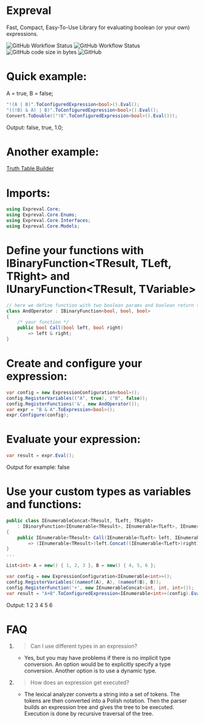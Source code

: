 # Expreval
Fast, Compact, Easy-To-Use Library for evaluating boolean (or your own) expressions.

![GitHub Workflow Status](https://img.shields.io/github/workflow/status/sh1ngekyo/expreval/build?style=for-the-badge)
![GitHub Workflow Status](https://img.shields.io/github/workflow/status/sh1ngekyo/expreval/test?label=tests&style=for-the-badge)
![GitHub code size in bytes](https://img.shields.io/github/languages/code-size/sh1ngekyo/expreval?style=for-the-badge)
![GitHub](https://img.shields.io/github/license/sh1ngekyo/expreval?style=for-the-badge)

# Quick example:

A = true, B = false; 

```csharp
"!(A | B)".ToConfiguredExpression<bool>().Eval();
"((!B) & A) | B)".ToConfiguredExpression<bool>().Eval();
Convert.ToDouble(("!B".ToConfiguredExpression<bool>().Eval()));
```
Output: false, true, 1.0;

# Another example:
[Truth Table Builder](https://github.com/sh1ngekyo/Expreval/tree/example-branch/Expreval.CLI.TruthTable)

# Imports:
```csharp
using Expreval.Core;
using Expreval.Core.Enums;
using Expreval.Core.Interfaces;
using Expreval.Core.Models;
```

# Define your functions with IBinaryFunction<TResult, TLeft, TRight> and IUnaryFunction<TResult, TVariable>

```csharp
// here we define function with two boolean params and boolean return type
class AndOperator : IBinaryFunction<bool, bool, bool>
{
    /* your function */
    public bool Call(bool left, bool right)
        => left & right;
}
```

# Create and configure your expression:

```csharp
var config = new ExpressionConfiguration<bool>();
config.RegisterVariables(("A", true), ("B", false));
config.RegisterFunctions('&', new AndOperator());
var expr = "B & A".ToExpression<bool>();
expr.Configure(config);
```

# Evaluate your expression:
```csharp
var result = expr.Eval();
```
Output for example: false

# Use your custom types as variables and functions:

```csharp
public class IEnumerableConcat<TResult, TLeft, TRight> 
    : IBinaryFunction<IEnumerable<TResult>, IEnumerable<TLeft>, IEnumerable<TRight>>
{
    public IEnumerable<TResult> Call(IEnumerable<TLeft> left, IEnumerable<TRight> right) 
        => (IEnumerable<TResult>)left.Concat((IEnumerable<TLeft>)right);
}
...

List<int> A = new() { 1, 2, 3 }, B = new() { 4, 5, 6 };

var config = new ExpressionConfiguration<IEnumerable<int>>();
config.RegisterVariables((nameof(A), A), (nameof(B), B));
config.RegisterFunction('+', new IEnumerableConcat<int, int, int>());
var result = "A+B".ToConfiguredExpression<IEnumerable<int>>(config).Eval().ToList();
```
Output: 1 2 3 4 5 6

# FAQ

1. > Can I use different types in an expression?
    * Yes, but you may have problems if there is no implicit type conversion. An option would be to explicitly specify a type conversion. Another option is to use a dynamic type.
2. > How does an expression get executed?
    * The lexical analyzer converts a string into a set of tokens. The tokens are then converted into a Polish notation. Then the parser builds an expression tree and gives the tree to be executed. Execution is done by recursive traversal of the tree.